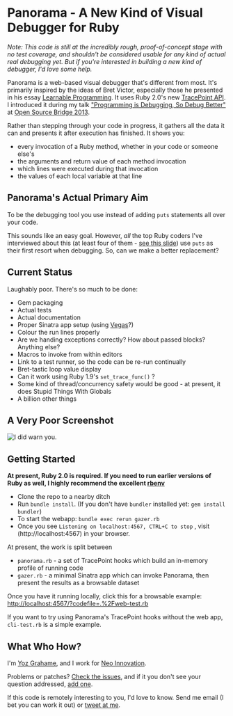 # Panorama - A New Kind of Visual Debugger for Ruby

*Note: This code is still at the incredibly rough, proof-of-concept stage with no test coverage, and shouldn't be considered usable for any kind of actual real debugging yet. But if you're interested in building a new kind of debugger, I'd love some help.*

Panorama is a web-based visual debugger that's different from most. It's primarily inspired by the ideas of Bret Victor, especially those he presented in his essay [Learnable Programming](http://worrydream.com/#!/LearnableProgramming). It uses Ruby 2.0's new [TracePoint API](http://ruby-doc.org/core-2.0/TracePoint.html). I introduced it during my talk ["Programming is Debugging, So Debug Better"](https://speakerdeck.com/yozlet/programming-is-debugging-so-debug-better) at [Open Source Bridge 2013](http://opensourcebridge.org/).

Rather than stepping through your code in progress, it gathers all the data it can and presents it after execution has finished. It shows you:
* every invocation of a Ruby method, whether in your code or someone else's
* the arguments and return value of each method invocation
* which lines were executed during that invocation
* the values of each local variable at that line

## Panorama's Actual Primary Aim

To be the debugging tool you use instead of adding `puts` statements all over your code.

This sounds like an easy goal. However, *all* the top Ruby coders I've interviewed about this (at least four of them - [see this slide](https://speakerdeck.com/yozlet/programming-is-debugging-so-debug-better?slide=59)) use `puts` as their first resort when debugging. So, can we make a better replacement?

## Current Status

Laughably poor. There's so much to be done:

* Gem packaging
* Actual tests
* Actual documentation
* Proper Sinatra app setup (using [Vegas](http://code.quirkey.com/vegas/)?)
* Colour the run lines properly
* Are we handing exceptions correctly? How about passed blocks? Anything else?
* Macros to invoke from within editors
* Link to a test runner, so the code can be re-run continually
* Bret-tastic loop value display
* Can it work using Ruby 1.9's `set_trace_func()` ?
* Some kind of thread/concurrency safety would be good - at present, it does Stupid Things With Globals
* A billion other things

## A Very Poor Screenshot

![I did warn you.](http://yozlet.github.io/panorama/images/screenshots/screenie1.png)

## Getting Started

**At present, Ruby 2.0 is required. If you need to run earlier versions of Ruby as well, I highly recommend the excellent [rbenv](http://github.com/sstephenson/rbenv/)**

* Clone the repo to a nearby ditch
* Run `bundle install`. (If you don't have `bundler` installed yet: `gem install bundler`)
* To start the webapp: `bundle exec rerun gazer.rb`
* Once you see `Listening on localhost:4567, CTRL+C to stop` , visit (http://localhost:4567) in your browser.

At present, the work is split between
* `panorama.rb` - a set of TracePoint hooks which build an in-memory profile of running code
* `gazer.rb` - a minimal Sinatra app which can invoke Panorama, then present the results as a browsable dataset

Once you have it running locally, click this for a browsable example: [http://localhost:4567/?codefile=.%2Fweb-test.rb](http://localhost:4567/?codefile=.%2Fweb-test.rb)

If you want to try using Panorama's TracePoint hooks without the web app, `cli-test.rb` is a simple example.

## What Who How?

I'm [Yoz Grahame](http://yoz.com/), and I work for [Neo Innovation](http://neo.com/).

Problems or patches? [Check the issues](https://github.com/yozlet/panorama/issues), and if it you don't see your question addressed, [add one](https://github.com/yozlet/panorama/issues/new).

If this code is remotely interesting to you, I'd love to know. Send me email (I bet you can work it out) or [tweet at me](http://twitter.com/yoz).
